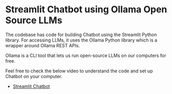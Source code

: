 # Streamlit Chatbot using Ollama Open Source LLMs

The codebase has code for building Chatbot using the Streamlit Python library. For accessing LLMs, it uses the Ollama Python library which is a wrapper around Ollama REST APIs.

Ollama is a CLI tool that lets us run open-source LLMs on our computers for free.

Feel free to check the below video to understand the code and set up Chatbot on your computer.

* [Streamlit Chatbot](https://www.youtube.com/@CoderzColumn)
